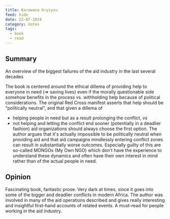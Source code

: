 ```yaml
---
title: Karawana Kryzysu
feed: hide
date: 22-07-2024
category: notes
tags:
  - book
  - read
---
```

## Summary
An overview of the biggest failures of the aid industry in the last several decades

The book is centered around the ethical dillema of providing help to everyone in need (=> saving lives) even if the morally questionable side somehow benefits in the process vs. withholding help because of political considerations. The original Red Cross manifest asserts that help should be "politically neutral", and that given a dillema of
- helping people in need but as a result prolonging the conflict, vs
- not helping and letting the conflict end sooner (potentially in a deadlier fashion)
aid organizations should always choose the first option. The author argues that it's actually impossible to be politically neutral when providing aid and that aid campaigns mindlessly entering conflict zones can result in substantially worse outcomes. Especially guilty of this are so-called MONGOs (My Own NGO) which don't have the experience to understand these dynamics and often have their own interest in mind rather than of the actual people in need.

## Opinion
Fascinating book, fantastic prose. Very dark at times, since it goes into some of the bigger and deadlier conflicts in modern Africa. The author was involved in many of the aid operations described and gives really interesting and insightful first-hand accounts of related events.
A must-read for people working in the aid industry.